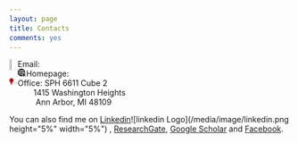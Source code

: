 ```yaml
---
layout: page
title: Contacts
comments: yes
---
```




<img align="left" src="/media/image/gmail.jpeg" height="3%" width="3%">
Email: <pahriya@umich.edu><br/>

<img align="left" src="/media/image/website.png" height="3%" width="3%">
Homepage: <http://pashrap.com/><br/>

<img align="left" src="/media/image/address.png" height="3%" width="3%">
Office: SPH 6611 Cube 2
 <br/>            1415 Washington Heights
 <br/>              Ann Arbor, MI 48109
 
 You can also find me on [Linkedin](https://www.linkedin.com/in/pahriya-ashrap-paheliya-aixilafu-084900108/)![linkedin Logo](/media/image/linkedin.png height="5%" width="5%")
, [ResearchGate](https://www.researchgate.net/profile/Paheliya_Aixilafu), [Google Scholar](https://scholar.google.com/citations?user=O83SoRkAAAAJ&hl=en) and [Facebook](https://www.facebook.com/paheliya.aixilafu).


